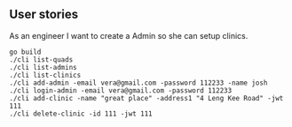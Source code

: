 ## User stories
As an engineer I want to create a Admin so she can setup clinics.

```
go build
./cli list-quads
./cli list-admins
./cli list-clinics
./cli add-admin -email vera@gmail.com -password 112233 -name josh
./cli login-admin -email vera@gmail.com -password 112233
./cli add-clinic -name "great place" -address1 "4 Leng Kee Road" -jwt 111
./cli delete-clinic -id 111 -jwt 111
```
